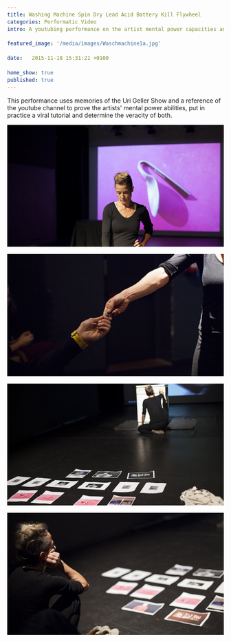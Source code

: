 ```yaml
---
title: Washing Machine Spin Dry Lead Acid Battery Kill Flywheel
categories: Performatic Video
intro: A youtubing performance on the artist mental power capacities and the veracity of the internet. In the framework of Liminal GR curated by Pilar Cruz and Marc Roig.

featured_image: '/media/images/Waschmachine1a.jpg'

date:   2015-11-18 15:31:21 +0100

home_show: true
published: true
---
```


This performance uses memories of the Uri Geller Show and a reference of the youtube channel to prove the artists' mental power abilities, put in practice a viral tutorial and determine the veracity of both. 

![image](/media/images/Waschmachine3.jpg)  

![image](/media/images/Waschmachine4.jpg)  

![image](/media/images/Waschmachine5.jpg)  

![image](/media/images/Waschmachine1.jpg)  

